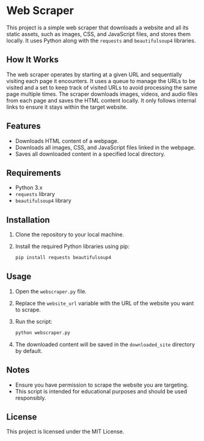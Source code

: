 # Web Scraper

This project is a simple web scraper that downloads a website and all its static assets, such as images, CSS, and JavaScript files, and stores them locally. It uses Python along with the `requests` and `beautifulsoup4` libraries.

## How It Works

The web scraper operates by starting at a given URL and sequentially visiting each page it encounters. It uses a queue to manage the URLs to be visited and a set to keep track of visited URLs to avoid processing the same page multiple times. The scraper downloads images, videos, and audio files from each page and saves the HTML content locally. It only follows internal links to ensure it stays within the target website.

## Features

- Downloads HTML content of a webpage.
- Downloads all images, CSS, and JavaScript files linked in the webpage.
- Saves all downloaded content in a specified local directory.

## Requirements

- Python 3.x
- `requests` library
- `beautifulsoup4` library

## Installation

1. Clone the repository to your local machine.
2. Install the required Python libraries using pip:

   ```bash
   pip install requests beautifulsoup4
   ```

## Usage

1. Open the `webscraper.py` file.
2. Replace the `website_url` variable with the URL of the website you want to scrape.
3. Run the script:

   ```bash
   python webscraper.py
   ```

4. The downloaded content will be saved in the `downloaded_site` directory by default.

## Notes

- Ensure you have permission to scrape the website you are targeting.
- This script is intended for educational purposes and should be used responsibly.

## License

This project is licensed under the MIT License.
